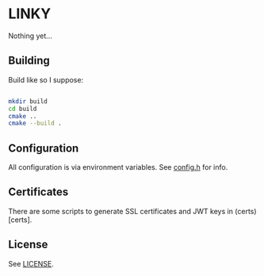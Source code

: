 # LINKY
Nothing yet...

## Building
Build like so I suppose:
```bash

mkdir build
cd build
cmake ..
cmake --build .
```

## Configuration
All configuration is via environment variables. See [config.h](src/config.h) for info.

## Certificates
There are some scripts to generate SSL certificates and JWT keys in (certs)[certs].

## License
See [LICENSE](LICENSE).
